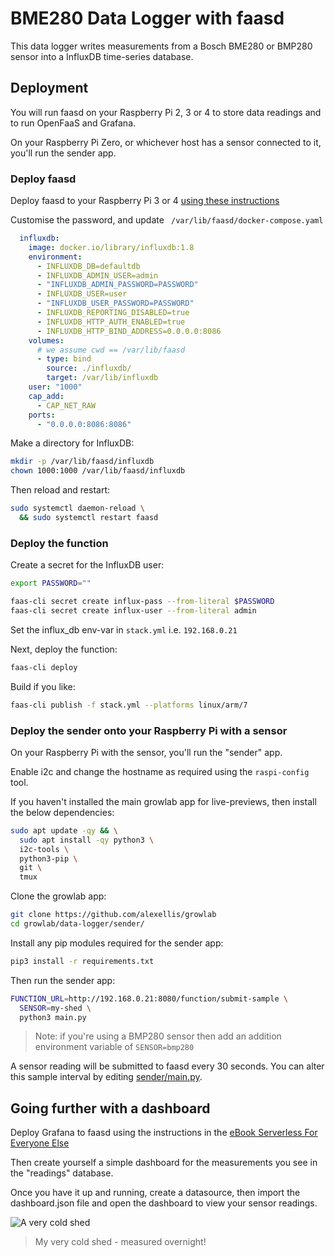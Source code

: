 # BME280 Data Logger with faasd

This data logger writes measurements from a Bosch BME280 or BMP280 sensor into a InfluxDB time-series database.

## Deployment

You will run faasd on your Raspberry Pi 2, 3 or 4 to store data readings and to run OpenFaaS and Grafana.

On your Raspberry Pi Zero, or whichever host has a sensor connected to it, you'll run the sender app.

### Deploy faasd

Deploy faasd to your Raspberry Pi 3 or 4 [using these instructions](https://github.com/openfaas/faasd)

Customise the password, and update ` /var/lib/faasd/docker-compose.yaml`

```yaml
  influxdb:
    image: docker.io/library/influxdb:1.8
    environment:
      - INFLUXDB_DB=defaultdb
      - INFLUXDB_ADMIN_USER=admin
      - "INFLUXDB_ADMIN_PASSWORD=PASSWORD"
      - INFLUXDB_USER=user
      - "INFLUXDB_USER_PASSWORD=PASSWORD"
      - INFLUXDB_REPORTING_DISABLED=true
      - INFLUXDB_HTTP_AUTH_ENABLED=true
      - INFLUXDB_HTTP_BIND_ADDRESS=0.0.0.0:8086
    volumes:
      # we assume cwd == /var/lib/faasd
      - type: bind
        source: ./influxdb/
        target: /var/lib/influxdb
    user: "1000" 
    cap_add:
      - CAP_NET_RAW
    ports:
      - "0.0.0.0:8086:8086"
```

Make a directory for InfluxDB:

```bash
mkdir -p /var/lib/faasd/influxdb
chown 1000:1000 /var/lib/faasd/influxdb
```

Then reload and restart:

```bash
sudo systemctl daemon-reload \
  && sudo systemctl restart faasd
```

### Deploy the function

Create a secret for the InfluxDB user:

```bash
export PASSWORD=""

faas-cli secret create influx-pass --from-literal $PASSWORD
faas-cli secret create influx-user --from-literal admin
```

Set the influx_db env-var in `stack.yml` i.e. `192.168.0.21`

Next, deploy the function:

```bash
faas-cli deploy
```

Build if you like:

```bash
faas-cli publish -f stack.yml --platforms linux/arm/7
```

### Deploy the sender onto your Raspberry Pi with a sensor

On your Raspberry Pi with the sensor, you'll run the "sender" app.

Enable i2c and change the hostname as required using the `raspi-config` tool.

If you haven't installed the main growlab app for live-previews, then install the below dependencies:

```bash
sudo apt update -qy && \
  sudo apt install -qy python3 \
  i2c-tools \
  python3-pip \
  git \
  tmux
```

Clone the growlab app:

```bash
git clone https://github.com/alexellis/growlab
cd growlab/data-logger/sender/
```

Install any pip modules required for the sender app:

```bash
pip3 install -r requirements.txt
```

Then run the sender app:

```bash
FUNCTION_URL=http://192.168.0.21:8080/function/submit-sample \
  SENSOR=my-shed \
  python3 main.py
```

> Note: if you're using a BMP280 sensor then add an addition environment variable of `SENSOR=bmp280`

A sensor reading will be submitted to faasd every 30 seconds. You can alter this sample interval by editing [sender/main.py](sender/main.py).

## Going further with a dashboard

Deploy Grafana to faasd using the instructions in the [eBook Serverless For Everyone Else](https://gumroad.com/l/serverless-for-everyone-else)

Then create yourself a simple dashboard for the measurements you see in the "readings" database.

Once you have it up and running, create a datasource, then import the dashboard.json file and open the dashboard to view your sensor readings.

![A very cold shed](https://pbs.twimg.com/media/E0H6WhfXIAAMOR3?format=jpg&name=medium)
> My very cold shed - measured overnight!

